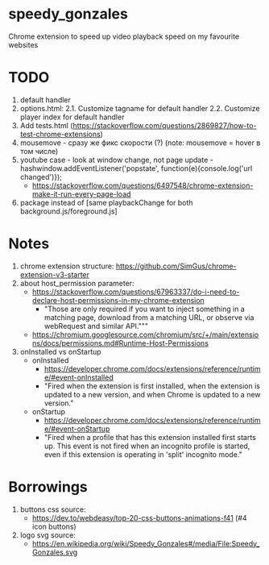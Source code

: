 # speedy_gonzales
Chrome extension to speed up video playback speed on my favourite websites

# TODO
1. default handler
2. options.html:
    2.1. Customize tagname for default handler
    2.2. Customize player index for default handler
3. Add tests.html (https://stackoverflow.com/questions/2869827/how-to-test-chrome-extensions)
4. mousemove - сразу же фикс скорости (?) (note: mousemove = hover в том числе)
5. youtube case - look at window change, not page update - hashwindow.addEventListener('popstate', function(e){console.log('url changed')});
    - https://stackoverflow.com/questions/6497548/chrome-extension-make-it-run-every-page-load
6. package instead of [same playbackChange for both background.js/foreground.js]

# Notes
1. chrome extension structure: https://github.com/SimGus/chrome-extension-v3-starter
2. about host_permission parameter:
    - https://stackoverflow.com/questions/67963337/do-i-need-to-declare-host-permissions-in-my-chrome-extension
        - "Those are only required if you want to inject something in a matching page, download from a matching URL, or observe via webRequest and similar API."""
    - https://chromium.googlesource.com/chromium/src/+/main/extensions/docs/permissions.md#Runtime-Host-Permissions
3. onInstalled vs onStartup
    - onInstalled
        - https://developer.chrome.com/docs/extensions/reference/runtime/#event-onInstalled
        - "Fired when the extension is first installed, when the extension is updated to a new version, and when Chrome is updated to a new version."
    - onStartup
        - https://developer.chrome.com/docs/extensions/reference/runtime/#event-onStartup
        - "Fired when a profile that has this extension installed first starts up. This event is not fired when an incognito profile is started, even if this extension is operating in 'split' incognito mode."

# Borrowings
1. buttons css source:
    - https://dev.to/webdeasy/top-20-css-buttons-animations-f41 (#4 icon buttons)
2. logo svg source:
    - https://en.wikipedia.org/wiki/Speedy_Gonzales#/media/File:Speedy_Gonzales.svg
